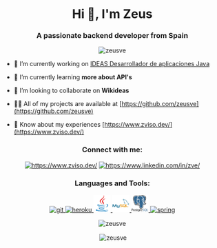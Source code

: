 <h1 align="center">Hi 👋, I'm Zeus</h1>
<h3 align="center">A passionate backend developer from Spain</h3>

<p align="center"> <img src="https://komarev.com/ghpvc/?username=zeusve&label=Profile%20views&color=0e75b6&style=flat" alt="zeusve" /> </p>
<p align="center">

- 🔭 I’m currently working on [IDEAS Desarrollador de aplicaciones Java](private)

- 🌱 I’m currently learning **more about API's**

- 👯 I’m looking to collaborate on **Wikideas**

- 👨‍💻 All of my projects are available at [https://github.com/zeusve](https://github.com/zeusve)

- 📄 Know about my experiences [https://www.zviso.dev/](https://www.zviso.dev/)
</p>

<h3 align="center">Connect with me:</h3>
<p align="center">
<a href="https://dev.to/https://www.zviso.dev/" target="blank"><img align="center" src="https://raw.githubusercontent.com/rahuldkjain/github-profile-readme-generator/master/src/images/icons/Social/devto.svg" alt="https://www.zviso.dev/" height="30" width="40" /></a>
<a href="https://linkedin.com/in/https://www.linkedin.com/in/zve/" target="blank"><img align="center" src="https://raw.githubusercontent.com/rahuldkjain/github-profile-readme-generator/master/src/images/icons/Social/linked-in-alt.svg" alt="https://www.linkedin.com/in/zve/" height="30" width="40" /></a>
</p>

<h3 align="center">Languages and Tools:</h3>
<p align="center"> <a href="https://git-scm.com/" target="_blank" rel="noreferrer"> <img src="https://www.vectorlogo.zone/logos/git-scm/git-scm-icon.svg" alt="git" width="40" height="40"/> </a> <a href="https://heroku.com" target="_blank" rel="noreferrer"> <img src="https://www.vectorlogo.zone/logos/heroku/heroku-icon.svg" alt="heroku" width="40" height="40"/> </a> <a href="https://www.java.com" target="_blank" rel="noreferrer"> <img src="https://raw.githubusercontent.com/devicons/devicon/master/icons/java/java-original.svg" alt="java" width="40" height="40"/> </a> <a href="https://www.mysql.com/" target="_blank" rel="noreferrer"> <img src="https://raw.githubusercontent.com/devicons/devicon/master/icons/mysql/mysql-original-wordmark.svg" alt="mysql" width="40" height="40"/> </a> <a href="https://www.postgresql.org" target="_blank" rel="noreferrer"> <img src="https://raw.githubusercontent.com/devicons/devicon/master/icons/postgresql/postgresql-original-wordmark.svg" alt="postgresql" width="40" height="40"/> </a> <a href="https://spring.io/" target="_blank" rel="noreferrer"> <img src="https://www.vectorlogo.zone/logos/springio/springio-icon.svg" alt="spring" width="40" height="40"/> </a> </p>

<p align="center"><img align="center" src="https://github-readme-stats.vercel.app/api/top-langs?username=zeusve&show_icons=true&locale=en&layout=compact" alt="zeusve" /></p>

<p align="center">&nbsp;<img align="center" src="https://github-readme-stats.vercel.app/api?username=zeusve&show_icons=true&locale=en" alt="zeusve" /></p>
